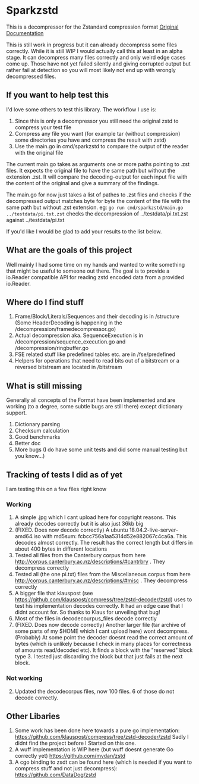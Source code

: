 # Sparkzstd
This is a decompressor for the Zstandard compression format [Original Documentation](https://github.com/facebook/zstd/blob/dev/doc/zstd_compression_format.md)

This is still work in progress but it can already decompress some files correctly.
While it is still WIP I would actually call this at least in an alpha stage. It can decompress many files correctly and only weird edge cases come up. Those have not yet failed silently and giving corrupted output but rather fail at detection so you will most likely not end up with wrongly decompressed files.

## If you want to help test this
I'd love some others to test this library. The workflow I use is:
1. Since this is only a decompressor you still need the original zstd to compress your test file
2. Compress any file you want (for example tar (without compression) some directories you have and compress the result with zstd)
3. Use the main.go in cmd/sparkzstd to compare the output of the reader with the original file

The current main.go takes as arguments one or more paths pointing to .zst files. It expects the original file to have the same path but without the extension .zst. It will compare the decoding-output for each input file with the content of the original and give a summary of the findings.

The main.go for now just takes a list of pathes to .zst files and checks if the decompressed output matches byte for byte the content of the file with the same path but without .zst extension. 
eg: `go run cmd/sparkzstd/main.go ../testdata/pi.txt.zst`
checks the decompression of ../testdata/pi.txt.zst against ../testdata/pi.txt

If you'd like I would be glad to add your results to the list below.

## What are the goals of this project
Well mainly I had some time on my hands and wanted to write something that might be useful to someone out there.
The goal is to provide a io.Reader compatible API for reading zstd encoded data from a provided io.Reader.

## Where do I find stuff
1. Frame/Block/Literals/Sequences and their decoding is in /structure (Some HeaderDecoding is happening in the /decompression/framedecompressor.go)
2. Actual decompression aka. SequenceExecution is in /decompression/sequence_execution.go and /decompression/ringbuffer.go
3. FSE related stuff like predefined tables etc. are in /fse/predefined
4. Helpers for operations that need to read bits out of a bitstream or a reversed bitstream are located in /bitstream

## What is still missing
Generally all concepts of the Format have been implemented and are working (to a degree, some subtle bugs are still there) except dictionary support.
1. Dictionary parsing
2. Checksum calculation
1. Good benchmarks
2. Better doc
3. More bugs (I do have some unit tests and did some manual testing but you know...)

## Tracking of tests I did as of yet
I am testing this on a few files right know
### Working
1. A simple .jpg which I cant upload here for copyright reasons. This already decodes correctly but it is also just 36kb big
1. (FIXED. Does now decode correctly) A ubuntu 18.04.2-live-server-amd64.iso with md5sum: fcbcc756a1aa5314d52e882067c4ca6a. This decodes almost correctly. The result has the correct length but differs in about 400 bytes in different locations
1. Tested all files from the Canterbury corpus from here http://corpus.canterbury.ac.nz/descriptions/#cantrbry . They decompress correctly
1. Tested all (the one pi.txt) files from the Miscellaneous corpus from here http://corpus.canterbury.ac.nz/descriptions/#misc . They decompress correctly
1. A bigger file that klauspost (see https://github.com/klauspost/compress/tree/zstd-decoder/zstd) uses to test his implementation decodes correctly. It had an edge case that I didnt account for. So thanks to Klaus for unveiling that bug!
1. Most of the files in decodecourpus_files decode correctly
1. (FIXED. Does now decode correctly) Another larger file (tar archive of some parts of my $HOME which I cant upload here) wont decompress. (Probably) At some point the decoder doesnt read the correct amount of bytes (which is unlikely because I check in many places for correctness of amounts read/decoded etc). It finds a block with the "reserved" block type 3. I tested just discarding the block but that just fails at the next block.

### Not working
2. Updated the decodecorpus files, now 100 files. 6 of those do not decode correctly.

## Other Libaries
1. Some work has been done here towards a pure go implementation: https://github.com/klauspost/compress/tree/zstd-decoder/zstd Sadly I didnt find the project before I Started on this one.
2. A wuff implementation is WIP here (but wuff doesnt generate Go correctly yet) https://github.com/mvdan/zstd
3. A cgo binding to zsdt can be found here (which is needed if you want to compress stuff and not just decompress): https://github.com/DataDog/zstd 

